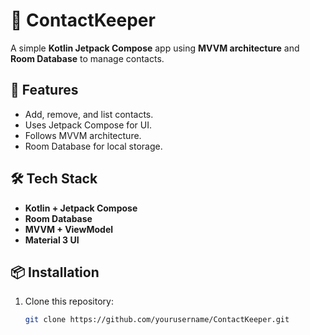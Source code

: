 # 📱 ContactKeeper

A simple **Kotlin Jetpack Compose** app using **MVVM architecture** and **Room Database** to manage contacts.

## 🚀 Features
- Add, remove, and list contacts.
- Uses Jetpack Compose for UI.
- Follows MVVM architecture.
- Room Database for local storage.

## 🛠️ Tech Stack
- **Kotlin + Jetpack Compose**
- **Room Database**
- **MVVM + ViewModel**
- **Material 3 UI**

## 📦 Installation
1. Clone this repository:
   ```sh
   git clone https://github.com/yourusername/ContactKeeper.git
